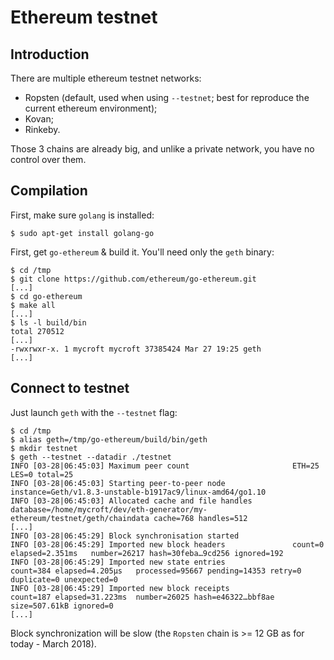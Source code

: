 Ethereum testnet
================

## Introduction

There are multiple ethereum testnet networks:

* Ropsten (default, used when using `--testnet`; best for reproduce the current ethereum environment);
* Kovan;
* Rinkeby.

Those 3 chains are already big, and unlike a private network, you have no control over them.

## Compilation

First, make sure `golang` is installed:

```shell
$ sudo apt-get install golang-go
```

First, get `go-ethereum` & build it. You'll need only the `geth` binary:

```shell
$ cd /tmp
$ git clone https://github.com/ethereum/go-ethereum.git
[...]
$ cd go-ethereum
$ make all
[...]
$ ls -l build/bin
total 270512
[...]
-rwxrwxr-x. 1 mycroft mycroft 37385424 Mar 27 19:25 geth
[...]
```

## Connect to testnet

Just launch `geth` with the `--testnet` flag:

```
$ cd /tmp
$ alias geth=/tmp/go-ethereum/build/bin/geth
$ mkdir testnet
$ geth --testnet --datadir ./testnet
INFO [03-28|06:45:03] Maximum peer count                       ETH=25 LES=0 total=25
INFO [03-28|06:45:03] Starting peer-to-peer node               instance=Geth/v1.8.3-unstable-b1917ac9/linux-amd64/go1.10
INFO [03-28|06:45:03] Allocated cache and file handles         database=/home/mycroft/dev/eth-generator/my-ethereum/testnet/geth/chaindata cache=768 handles=512
[...]
INFO [03-28|06:45:29] Block synchronisation started 
INFO [03-28|06:45:29] Imported new block headers               count=0   elapsed=2.351ms   number=26217 hash=30feba…9cd256 ignored=192
INFO [03-28|06:45:29] Imported new state entries               count=384 elapsed=4.205µs   processed=95667 pending=14353 retry=0 duplicate=0 unexpected=0
INFO [03-28|06:45:29] Imported new block receipts              count=187 elapsed=31.223ms  number=26025 hash=e46322…bbf8ae size=507.61kB ignored=0
[...]
```

Block synchronization will be slow (the `Ropsten` chain is >= 12 GB as for today - March 2018).
 